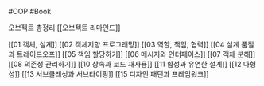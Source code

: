 #OOP #Book

오브젝트 총정리
[[오브젝트 리마인드]]

[[01 객체, 설계]]
[[02 객체지향 프로그래밍]]
[[03 역할, 책임, 협력]]
[[04 설계 품질과 트레이드오프]]
[[05 책임 할당하기]]
[[06 메시지와 인터페이스]]
[[07 객체 분해]]
[[08 의존성 관리하기]]
[[10 상속과 코드 재사용]]
[[11 합성과 유연한 설계]]
[[12 다형성]]
[[13 서브클래싱과 서브타이핑]]
[[15 디자인 패턴과 프레임워크]]

